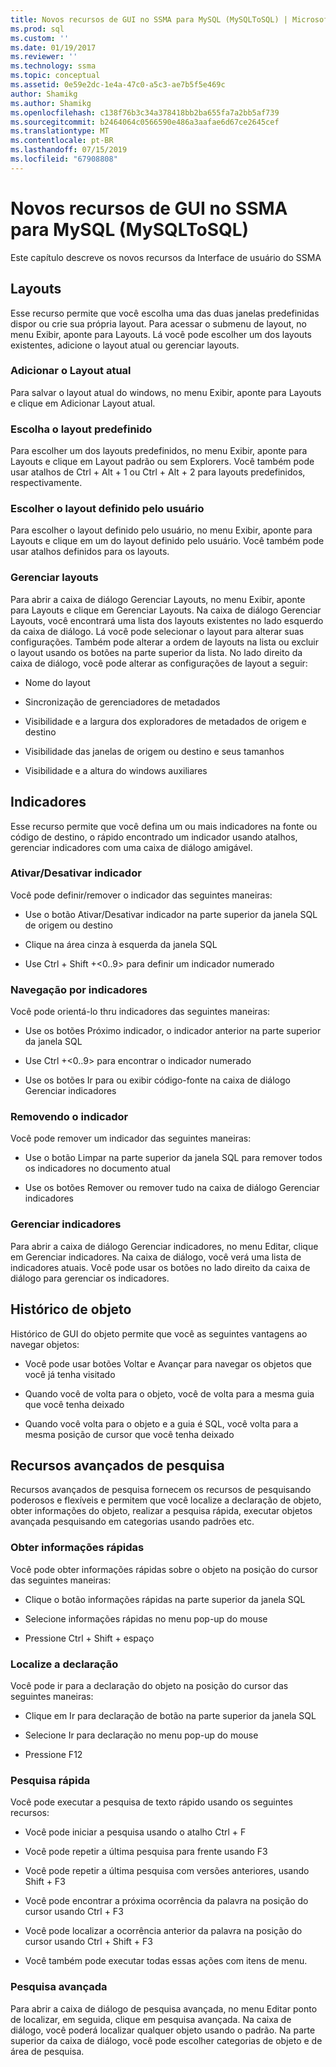 ```yaml
---
title: Novos recursos de GUI no SSMA para MySQL (MySQLToSQL) | Microsoft Docs
ms.prod: sql
ms.custom: ''
ms.date: 01/19/2017
ms.reviewer: ''
ms.technology: ssma
ms.topic: conceptual
ms.assetid: 0e59e2dc-1e4a-47c0-a5c3-ae7b5f5e469c
author: Shamikg
ms.author: Shamikg
ms.openlocfilehash: c138f76b3c34a378418bb2ba655fa7a2bb5af739
ms.sourcegitcommit: b2464064c0566590e486a3aafae6d67ce2645cef
ms.translationtype: MT
ms.contentlocale: pt-BR
ms.lasthandoff: 07/15/2019
ms.locfileid: "67908808"
---
```

# <a name="new-gui-features-in-ssma-for-mysql-mysqltosql"></a>Novos recursos de GUI no SSMA para MySQL (MySQLToSQL)
Este capítulo descreve os novos recursos da Interface de usuário do SSMA  
  
## <a name="layouts"></a>Layouts  
Esse recurso permite que você escolha uma das duas janelas predefinidas dispor ou crie sua própria layout. Para acessar o submenu de layout, no menu Exibir, aponte para Layouts. Lá você pode escolher um dos layouts existentes, adicione o layout atual ou gerenciar layouts.  
  
### <a name="add-current-layout"></a>Adicionar o Layout atual  
Para salvar o layout atual do windows, no menu Exibir, aponte para Layouts e clique em Adicionar Layout atual.  
  
### <a name="choose-predefined-layout"></a>Escolha o layout predefinido  
Para escolher um dos layouts predefinidos, no menu Exibir, aponte para Layouts e clique em Layout padrão ou sem Explorers. Você também pode usar atalhos de Ctrl + Alt + 1 ou Ctrl + Alt + 2 para layouts predefinidos, respectivamente.  
  
### <a name="choose-user-defined-layout"></a>Escolher o layout definido pelo usuário  
Para escolher o layout definido pelo usuário, no menu Exibir, aponte para Layouts e clique em um do layout definido pelo usuário. Você também pode usar atalhos definidos para os layouts.  
  
### <a name="manage-layouts"></a>Gerenciar layouts  
Para abrir a caixa de diálogo Gerenciar Layouts, no menu Exibir, aponte para Layouts e clique em Gerenciar Layouts. Na caixa de diálogo Gerenciar Layouts, você encontrará uma lista dos layouts existentes no lado esquerdo da caixa de diálogo. Lá você pode selecionar o layout para alterar suas configurações. Também pode alterar a ordem de layouts na lista ou excluir o layout usando os botões na parte superior da lista. No lado direito da caixa de diálogo, você pode alterar as configurações de layout a seguir:  
  
-   Nome do layout  
  
-   Sincronização de gerenciadores de metadados  
  
-   Visibilidade e a largura dos exploradores de metadados de origem e destino  
  
-   Visibilidade das janelas de origem ou destino e seus tamanhos  
  
-   Visibilidade e a altura do windows auxiliares  
  
## <a name="bookmarks"></a>Indicadores  
Esse recurso permite que você defina um ou mais indicadores na fonte ou código de destino, o rápido encontrado um indicador usando atalhos, gerenciar indicadores com uma caixa de diálogo amigável.  
  
### <a name="toggle-bookmark"></a>Ativar/Desativar indicador  
Você pode definir/remover o indicador das seguintes maneiras:  
  
-   Use o botão Ativar/Desativar indicador na parte superior da janela SQL de origem ou destino  
  
-   Clique na área cinza à esquerda da janela SQL  
  
-   Use Ctrl + Shift +&lt;0..9&gt; para definir um indicador numerado  
  
### <a name="bookmark-navigation"></a>Navegação por indicadores  
Você pode orientá-lo thru indicadores das seguintes maneiras:  
  
-   Use os botões Próximo indicador, o indicador anterior na parte superior da janela SQL  
  
-   Use Ctrl +&lt;0..9&gt; para encontrar o indicador numerado  
  
-   Use os botões Ir para ou exibir código-fonte na caixa de diálogo Gerenciar indicadores  
  
### <a name="removing-bookmark"></a>Removendo o indicador  
Você pode remover um indicador das seguintes maneiras:  
  
-   Use o botão Limpar na parte superior da janela SQL para remover todos os indicadores no documento atual  
  
-   Use os botões Remover ou remover tudo na caixa de diálogo Gerenciar indicadores  
  
### <a name="manage-bookmarks"></a>Gerenciar indicadores  
Para abrir a caixa de diálogo Gerenciar indicadores, no menu Editar, clique em Gerenciar indicadores. Na caixa de diálogo, você verá uma lista de indicadores atuais. Você pode usar os botões no lado direito da caixa de diálogo para gerenciar os indicadores.  
  
## <a name="object-history"></a>Histórico de objeto  
Histórico de GUI do objeto permite que você as seguintes vantagens ao navegar objetos:  
  
-   Você pode usar botões Voltar e Avançar para navegar os objetos que você já tenha visitado  
  
-   Quando você de volta para o objeto, você de volta para a mesma guia que você tenha deixado  
  
-   Quando você volta para o objeto e a guia é SQL, você volta para a mesma posição de cursor que você tenha deixado  
  
## <a name="advanced-search-capabilities"></a>Recursos avançados de pesquisa  
Recursos avançados de pesquisa fornecem os recursos de pesquisando poderosos e flexíveis e permitem que você localize a declaração de objeto, obter informações do objeto, realizar a pesquisa rápida, executar objetos avançada pesquisando em categorias usando padrões etc.  
  
### <a name="get-quick-information"></a>Obter informações rápidas  
Você pode obter informações rápidas sobre o objeto na posição do cursor das seguintes maneiras:  
  
-   Clique o botão informações rápidas na parte superior da janela SQL  
  
-   Selecione informações rápidas no menu pop-up do mouse  
  
-   Pressione Ctrl + Shift + espaço  
  
### <a name="find-declaration"></a>Localize a declaração  
Você pode ir para a declaração do objeto na posição do cursor das seguintes maneiras:  
  
-   Clique em Ir para declaração de botão na parte superior da janela SQL  
  
-   Selecione Ir para declaração no menu pop-up do mouse  
  
-   Pressione F12  
  
### <a name="quick-search"></a>Pesquisa rápida  
Você pode executar a pesquisa de texto rápido usando os seguintes recursos:  
  
-   Você pode iniciar a pesquisa usando o atalho Ctrl + F  
  
-   Você pode repetir a última pesquisa para frente usando F3  
  
-   Você pode repetir a última pesquisa com versões anteriores, usando Shift + F3  
  
-   Você pode encontrar a próxima ocorrência da palavra na posição do cursor usando Ctrl + F3  
  
-   Você pode localizar a ocorrência anterior da palavra na posição do cursor usando Ctrl + Shift + F3  
  
-   Você também pode executar todas essas ações com itens de menu.  
  
### <a name="advanced-search"></a>Pesquisa avançada  
Para abrir a caixa de diálogo de pesquisa avançada, no menu Editar ponto de localizar, em seguida, clique em pesquisa avançada. Na caixa de diálogo, você poderá localizar qualquer objeto usando o padrão. Na parte superior da caixa de diálogo, você pode escolher categorias de objeto e de área de pesquisa.  
  
